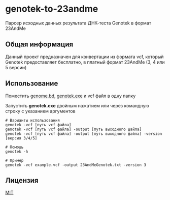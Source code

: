 # genotek-to-23andme
Парсер исходных данных результата ДНК-теста Genotek в формат 23AndMe

## Общая информация
Данный проект предназначен для конвертации из формата vcf, который Genotek 
предоставляет бесплатно, в платный формат 23AndMe (3, 4 или 5 версии)

## Использование
Поместить [genome.bd](genome.bd), [genotek.exe](https://github.com/Yourathernot/genotek-to-23andme/releases/download/main%402023.1.0/genotek.exe) и vcf файл в одну папку

Запустить **genotek.exe** двойным нажатием или через командную строку с указанием аргументов

```shell
# Варианты использования
genotek -vcf [путь vcf файла]
genotek -vcf [путь vcf файла] -output [путь выходного файла]
genotek -vcf [путь vcf файла] -output [путь выходного файла] -version [версия 3/4/5]

# Помощь
genotek -h

# Пример
genotek -vcf example.vcf -output 23AndMeGenotek.txt -version 3
```

## Лицензия
[MIT](LICENSE)
